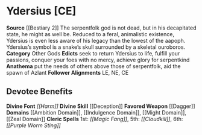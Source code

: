 ﻿---
ability: null
ability_boost: null
alignment: CE
deity:
- '[[DATABASE/deity/Ydersius|Ydersius]]'
deity_category: Other Gods
divine_font: Harm
domain:
- '[[DATABASE/domain/Ambition Domain|Ambition]]'
- '[[DATABASE/domain/Indulgence Domain|Indulgence]]'
- '[[DATABASE/domain/Might Domain|Might]]'
- '[[DATABASE/domain/Zeal Domain|Zeal]]'
favored_weapon: '[[DATABASE/weapon/Dagger|Dagger]]'
follower_alignment:
- LE
- NE
- CE
id: '211'
name: Ydersius
rarity: Common
skill:
- '[[DATABASE/skill/Deception|Deception]]'
source: '[[DATABASE/source/Bestiary 2|Bestiary 2]]'
trait: null
type: Deity

---
# Ydersius [CE]

**Source** [[Bestiary 2]] 
The serpentfolk god is not dead, but in his decapitated state, he might as well be. Reduced to a feral, animalistic existence, Ydersius is even less aware of his legacy than the lowest of the aapoph. Ydersius’s symbol is a snake’s skull surrounded by a skeletal ouroboros.
**Category** Other Gods
**Edicts** seek to return Ydersius to life, fulfill your passions, conquer your foes with no mercy, achieve glory for serpentkind
**Anathema** put the needs of others above those of serpentfolk, aid the spawn of Azlant
**Follower Alignments** LE, NE, CE

## Devotee Benefits

**Divine Font** _[[Harm]]_
**Divine Skill** [[Deception]]
**Favored Weapon** [[Dagger]]
**Domains** [[Ambition Domain]], [[Indulgence Domain]], [[Might Domain]], [[Zeal Domain]]
**Cleric Spells** 1st: _[[Magic Fang]]_, 5th: _[[Cloudkill]]_, 6th: _[[Purple Worm Sting]]_